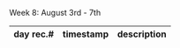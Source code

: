 Week 8: August 3rd - 7th

| day rec.# | timestamp | description |
|-----------|-----------|-------------|
